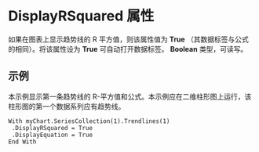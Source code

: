 
# DisplayRSquared 属性

如果在图表上显示趋势线的 R 平方值，则该属性值为  **True** （其数据标签与公式的相同）。将该属性设为 **True** 可自动打开数据标签。 **Boolean** 类型，可读写。


## 示例

本示例显示第一条趋势线的 R-平方值和公式。本示例应在二维柱形图上运行，该柱形图的第一个数据系列应有趋势线。


```
With myChart.SeriesCollection(1).Trendlines(1) 
 .DisplayRSquared = True 
 .DisplayEquation = True 
End With
```

